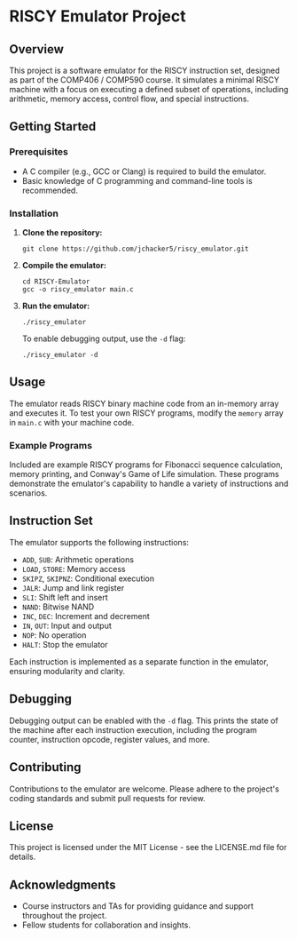 # RISCY Emulator Project

## Overview

This project is a software emulator for the RISCY instruction set, designed as part of the COMP406 / COMP590 course. It simulates a minimal RISCY machine with a focus on executing a defined subset of operations, including arithmetic, memory access, control flow, and special instructions.

## Getting Started

### Prerequisites

- A C compiler (e.g., GCC or Clang) is required to build the emulator.
- Basic knowledge of C programming and command-line tools is recommended.

### Installation

1. **Clone the repository:**
   ```
   git clone https://github.com/jchacker5/riscy_emulator.git
   ```
   
2. **Compile the emulator:**
   ```
   cd RISCY-Emulator
   gcc -o riscy_emulator main.c
   ```

3. **Run the emulator:**
   ```
   ./riscy_emulator
   ```

   To enable debugging output, use the `-d` flag:
   ```
   ./riscy_emulator -d
   ```

## Usage

The emulator reads RISCY binary machine code from an in-memory array and executes it. To test your own RISCY programs, modify the `memory` array in `main.c` with your machine code.

### Example Programs

Included are example RISCY programs for Fibonacci sequence calculation, memory printing, and Conway's Game of Life simulation. These programs demonstrate the emulator's capability to handle a variety of instructions and scenarios.

## Instruction Set

The emulator supports the following instructions:

- `ADD`, `SUB`: Arithmetic operations
- `LOAD`, `STORE`: Memory access
- `SKIPZ`, `SKIPNZ`: Conditional execution
- `JALR`: Jump and link register
- `SLI`: Shift left and insert
- `NAND`: Bitwise NAND
- `INC`, `DEC`: Increment and decrement
- `IN`, `OUT`: Input and output
- `NOP`: No operation
- `HALT`: Stop the emulator

Each instruction is implemented as a separate function in the emulator, ensuring modularity and clarity.

## Debugging

Debugging output can be enabled with the `-d` flag. This prints the state of the machine after each instruction execution, including the program counter, instruction opcode, register values, and more.

## Contributing

Contributions to the emulator are welcome. Please adhere to the project's coding standards and submit pull requests for review.

## License

This project is licensed under the MIT License - see the LICENSE.md file for details.

## Acknowledgments

- Course instructors and TAs for providing guidance and support throughout the project.
- Fellow students for collaboration and insights.

